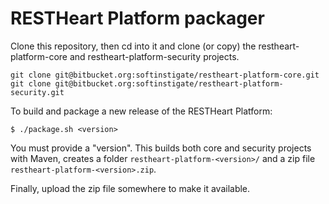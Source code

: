 # RESTHeart Platform packager

Clone this repository, then cd into it and clone (or copy) the restheart-platform-core and restheart-platform-security projects.

```
git clone git@bitbucket.org:softinstigate/restheart-platform-core.git
git clone git@bitbucket.org:softinstigate/restheart-platform-security.git
```

To build and package a new release of the RESTHeart Platform:

```
$ ./package.sh <version>
```

You must provide a "version". This builds both core and security projects with Maven, creates a folder `restheart-platform-<version>/` and a zip file `restheart-platform-<version>.zip`. 

Finally, upload the zip file somewhere to make it available.
